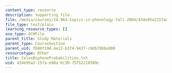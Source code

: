 ```yaml
---
content_type: resource
description: Supporting file.
file: /media/courses/24-964-topics-in-phonology-fall-2004/434e95a2157ae98a0c3075f52218509c_CelexBiphoneProbabilities.txt
file_type: text/plain
learning_resource_types: []
ocw_type: OCWFile
parent_title: Study Materials
parent_type: CourseSection
parent_uid: f600f19d-ae22-b3f4-9437-c8db79bbe880
resourcetype: Other
title: CelexBiphoneProbabilities.txt
uid: 434e95a2-157a-e98a-0c30-75f52218509c
---
```

